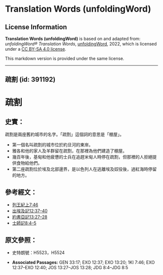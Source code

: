 # Translation Words (unfoldingWord)

## License Information

**Translation Words (unfoldingWord)** is based on and adapted from: _unfoldingWord® Translation Words_, [unfoldingWord](https://unfoldingword.org/utw), 2022, which is licensed under a [CC BY-SA 4.0 license](https://creativecommons.org/licenses/by-sa/4.0/legalcode.en).

This markdown version is provided under the same license.



--------------------------------

## 疏割 (id: 391192)

疏割
==

史實：
---

疏割是兩座舊約城市的名字。「疏割」這個詞的意思是「棚屋」。

* 第一個名叫疏割的城市位於約旦河的東岸。
* 雅各和他的家人及羊群留在疏割，在那裡為他們建造了棚屋。
* 幾百年後，基甸和他疲憊的士兵在追趕米甸人時停在疏割，但那裡的人拒絕提供食物給他們。
* 第二座疏割位於埃及北部邊界，是以色列人在逃離埃及奴役後，過紅海時停留的地方。

參考經文：
-----

* [列王紀上7:46](https://ref.ly/1Kgs7:46)
* [出埃及記12:37–40](https://ref.ly/Exod12:37-Exod12:40)
* [約書亞記13:27–28](https://ref.ly/Josh13:27-Josh13:28)
* [士師記8:4–5](https://ref.ly/Judg8:4-Judg8:5)

原文參照：
-----

* 史特朗號：H5523，H5524

* **Associated Passages:** GEN 33:17; EXO 12:37; EXO 13:20; 1KI 7:46; EXO 12:37–EXO 12:40; JOS 13:27–JOS 13:28; JDG 8:4–JDG 8:5

